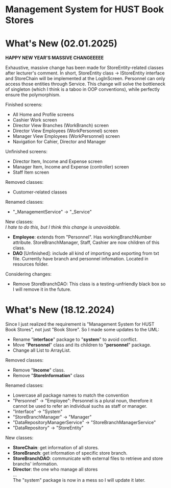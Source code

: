 # Management System for HUST Book Stores

# What's New (02.01.2025)
**HAPPY NEW YEAR'S MASSIVE CHANGEEEEE**

Exhaustive, massive change has been made for StoreEntity-related classes after lecturer's comment.
In short, StoreEntity class -> IStoreEntity interface and StoreChain will
be implemented at the LogInScreen. Personnel can only access those entities through Service. 
This change will solve the bottleneck of singleton (which I think is a taboo in OOP conventions),
while perfectly ensure the polymorphism.

Finished screens:
* All Home and Profile screens
* Cashier Work screen
* Director View Branches (WorkBranch) screen
* Director View Employees (WorkPersonnel) screen
* Manager View Employees (WorkPersonnel) screen
* Navigation for Cahier, Director and Manager 

Unfinished screens:
* Director Item, Income and Expense screen
* Manager Item, Income and Expense (controller) screen
* Staff Item screen

Removed classes:
* Customer-related classes

Renamed classes:
* "_ManagementService" -> "_Service"

New classes: \
*I hate to do this, but I think this change is unavoidable.*
* **Employee**: extends from "Personnel". Has workingBranchNumber attribute.
StoreBranchManager, Staff, Cashier are now children of this class.
* **DAO** \[Unfinished\]: include all kind of importing and exporting from txt file.
Currently have branch and personnel infomation. Located in resources folder.

Considering changes:
* Remove StoreBranchDAO: This class is a testing-unfriendly black box so I will remove it
in the future.

# What's New (18.12.2024)
Since I just realized the requirement is "Management System for HUST Book Stores", not just "Book Store".
So I made some updates to the UML:
* Rename "**interface**" package to "**system**" to avoid conflict.
* Move "**Personnel**" class and its children to "**personnel**" package.
* Change all List to ArrayList.

Removed classes:
* Remove "**Income**" class.
* Remove "**StoreInformation**" class

Renamed classes:
* Lowercase all package names to match the convention
* "Personnel" -> "Employee": Personnel is a plural noun, therefore it cannot be used to refer an individual suchs as staff or manager.
* "Interface" -> "System"
* "StoreBranchManager" -> "Manager"
* "DataRepositoryManagerService" -> "StoreBranchManagerService"
* "DataRepository" -> "StoreEntity"

New classes:
* **StoreChain**: get information of all stores.
* **StoreBranch**: get information of specific store branch.
* **StoreBranchDAO**: communicate with external files to retrieve and store branchs' information.
* **Director**: the one who manage all stores \
... \
The "system" package is now in a mess so I will update it later.
